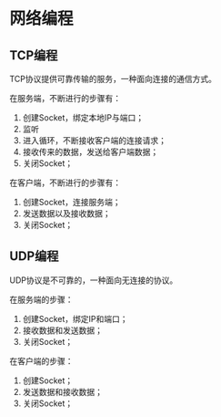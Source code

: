 # 网络编程

## TCP编程

TCP协议提供可靠传输的服务，一种面向连接的通信方式。  

在服务端，不断进行的步骤有：
1. 创建Socket，绑定本地IP与端口；
2. 监听
3. 进入循环，不断接收客户端的连接请求；
4. 接收传来的数据，发送给客户端数据；
5. 关闭Socket；

在客户端，不断进行的步骤有：
1. 创建Socket，连接服务端；
2. 发送数据以及接收数据；
3. 关闭Socket；

## UDP编程

UDP协议是不可靠的，一种面向无连接的协议。  

在服务端的步骤：
1. 创建Socket，绑定IP和端口；
2. 接收数据和发送数据；
3. 关闭Socket；

在客户端的步骤：
1. 创建Socket；
2. 发送数据和接收数据；
3. 关闭Socket；